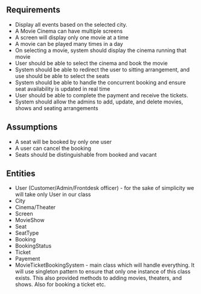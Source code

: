 ## Requirements
- Display all events based on the selected city.
- A Movie Cinema can have multiple screens
- A screen will display only one movie at a time
- A movie can be played many times in a day
- On selecting a movie, system should display the cinema running that movie
- User should be able to select the cinema and book the movie
- System should be able to redirect the user to sitting arrangement, and use should be able to select the seats
- System should be able to handle the concurrent booking and ensure seat availability is updated in real time
- User should be able to complete the payment and receive the tickets.
- System should allow the admins to add, update, and delete movies, shows and seating arrangements

## Assumptions
- A seat will be booked by only one user
- A user can cancel the booking 
- Seats should be distinguishable from booked and vacant

## Entities
- User (Customer/Admin/Frontdesk officer) - for the sake of simplicity we will take only User in our class
- City
- Cinema/Theater
- Screen
- MovieShow
- Seat
- SeatType
- Booking
- BookingStatus
- Ticket
- Payement
- MovieTicketBookingSystem - main class which will handle everything. It will use singleton pattern to ensure that only one instance of this class exists. This also provided methods to adding movies, theaters, and shows. Also for booking a ticket etc.


